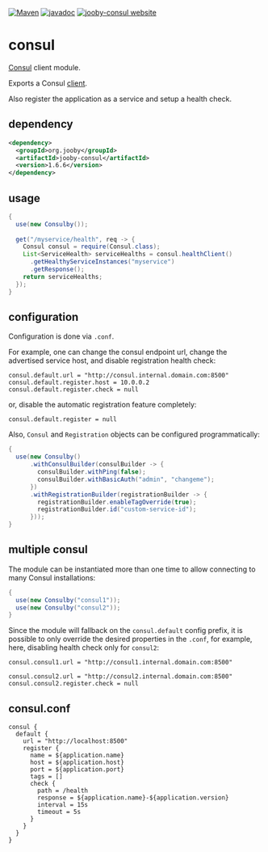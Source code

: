 [![Maven](https://img.shields.io/maven-metadata/v/http/central.maven.org/maven2/org/jooby/jooby-consul/maven-metadata.xml.svg)](http://mvnrepository.com/artifact/org.jooby/jooby-consul/1.6.6)
[![javadoc](https://javadoc.io/badge/org.jooby/jooby-consul.svg)](https://javadoc.io/doc/org.jooby/jooby-consul/1.6.6)
[![jooby-consul website](https://img.shields.io/badge/jooby-consul-brightgreen.svg)](http://jooby.org/doc/consul)
# consul

[Consul](https://www.consul.io) client module. 

Exports a Consul [client](https://github.com/OrbitzWorldwide/consul-client).

Also register the application as a service and setup a health check.

## dependency

```xml
<dependency>
  <groupId>org.jooby</groupId>
  <artifactId>jooby-consul</artifactId>
  <version>1.6.6</version>
</dependency>
```

## usage

```java
{
  use(new Consulby());
  
  get("/myservice/health", req -> {
    Consul consul = require(Consul.class);
    List<ServiceHealth> serviceHealths = consul.healthClient()
      .getHealthyServiceInstances("myservice")
      .getResponse();
    return serviceHealths;
  });
}
```

## configuration

Configuration is done via ```.conf```.
 
For example, one can change the consul endpoint url,
change the advertised service host, and disable registration health check:

```properties
consul.default.url = "http://consul.internal.domain.com:8500"
consul.default.register.host = 10.0.0.2
consul.default.register.check = null
```

or, disable the automatic registration feature completely:

```properties
consul.default.register = null
```

Also, `Consul` and `Registration` objects can be configured programmatically:

```java
{
  use(new Consulby()
      .withConsulBuilder(consulBuilder -> {
        consulBuilder.withPing(false);
        consulBuilder.withBasicAuth("admin", "changeme");
      })
      .withRegistrationBuilder(registrationBuilder -> {
        registrationBuilder.enableTagOverride(true);
        registrationBuilder.id("custom-service-id");
      }));
}
```

## multiple consul

The module can be instantiated more than one time to allow connecting to many Consul installations: 

```java
{
  use(new Consulby("consul1"));
  use(new Consulby("consul2"));
}
```

Since the module will fallback on the `consul.default` config prefix,
it is possible to only override the desired properties in the `.conf`,
for example, here, disabling health check only for `consul2`:

```properties
consul.consul1.url = "http://consul1.internal.domain.com:8500"

consul.consul2.url = "http://consul2.internal.domain.com:8500"
consul.consul2.register.check = null
```

## consul.conf

```properties
consul {
  default {
    url = "http://localhost:8500"
    register {
      name = ${application.name}
      host = ${application.host}
      port = ${application.port}
      tags = []
      check {
        path = /health
        response = ${application.name}-${application.version}
        interval = 15s
        timeout = 5s
      }
    }
  }
}
```
